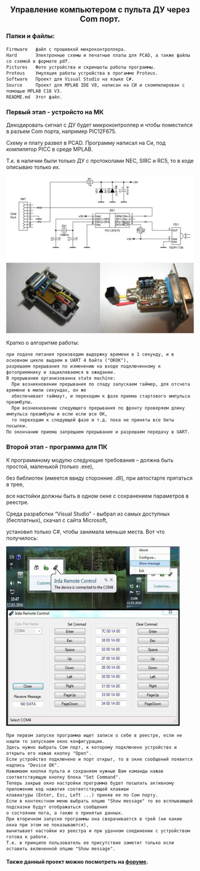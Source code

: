 <h2 align="center">Управление компьютером с пульта ДУ через Com порт.</h2>

### Папки и файлы:

    Firmware   файл с прошивкой микроконтроллера.
    Hard       Электронные схемы и печатные платы для PCAD, а также файлы со схемой в формате pdf.
    Pictures   Фото устройства и скриншоты работы программы.
    Proteus    Умуляция работы устройства в прогамме Proteus.
    Software   Проект для Visual Studio на языке С#.
    Source     Проект для MPLAB IDE V8, написан на СИ и скомпилирован с помощью MPLAB C18 V3.
    README.md  Этот файл.
    
### Первый этап - устройсто на МК

Декодировать сигнал с ДУ будет микроконтроллер и чтобы поместился в разъем Com порта, например PIC12F675.

Схему и плату развел в PCAD. Программу написал на Си, под компилятор PICC в среде MPLAB.

Т.к. в наличии были только ДУ с протоколами NEC, SIRC и RC5, то в коде описываю только их.

![hard](https://github.com/nva1773/Irda-To-Uart/blob/master/Pictures/Hard.jpeg)

Кратко о алгоритме работы:
```
при подаче питания производим выдержку времени в 1 секунду, и в основном цикле выдаем в UART 4 байта ("OKOK"),
разрешаем прерывания по изменению на входе подключенному к фотоприемнику и зацикливаемся в ожидании.
В прерывании организованна state machine:
  При возникновении прерывания по спаду запускаем таймер, для отсчета времени в мили секундах, он же 
  обеспечивает таймаут, и переходим к фазе приема стартового импульса преамбулы.
  При возникновении следующего прерывания по фронту проверяем длину импульса преамбулы и если если все ОК,
  то переходим к следующей фазе и т.д. пока не приняты все биты посылки.
По окончанию приема запрещаем прерывание и разрешаем передачу в UART.
```

### Второй этап - программа для ПК

К программному модулю следующие требования – должна быть простой, маленькой (только .exe),

без библиотек (имеется ввиду сторонние .dll), при автостарте прятаться в трее,

все настойки должны быть в одном окне с сохранением параметров в реестре.

Среда разработки “Visual Studio” - выбрал из самых доступных (бесплатных), скачал c сайта Microsoft,

установил только С#, чтобы занимала меньше места. Вот что получилось:

![soft](https://github.com/nva1773/Irda-To-Uart/blob/master/Pictures/Soft.jpeg)

```
При первом запуске программа ищет записи о себе в реестре, если не нашли то запускаем окно конфигурации.
Здесь нужно выбрать Сом порт, к которому подключено устройство и открыть его нажав кнопку "Open". 
Если устройство подключено и порт открыт, то в окне сообщений появится надпись "Device OK".
Нажимаем кнопки пульта и сохраняем нужные Вам команды нажав соответствующую кнопку блока "Set Command".
Теперь закрыв окно настройки программа будет посылать активному приложению код нажатия соответствующей клавиши 
клавиатуры (Enter, Esc, Left ...) приняв ее по Сом порту.
Если в контекстном меню выбрать опцию "Show message" то во всплывающей подсказки будут отображаться сообщения
о состоянии пота, а также о принятых данных.
При вторичном запуске программы она сворачивается в трей (ни какие окна при этом не показываются),
вычитывает настойки из реестра и при удачном соединении с устройством готова к работе.
Т.е. в принципе пользователь ее присутствие заметит только если оставить включенной опцию "Show message".
```

#### Также данный проект можно посмотреть на [форуме](http://forum.easyelectronics.ru/viewtopic.php?f=16&t=25608).
